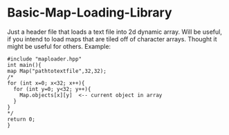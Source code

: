 # Basic-Map-Loading-Library
Just a header file that loads a text file into 2d dynamic array.  Will be useful, if you intend to load maps that are tiled off of character arrays.  Thought it might be useful for others.
Example:
```
#include "maploader.hpp"
int main(){
map Map("pathtotextfile",32,32);
/*
for (int x=0; x<32; x++){
  for (int y=0; y<32; y++){
    Map.objects[x][y]  <-- current object in array
  }
}
*/
return 0;
}
```
